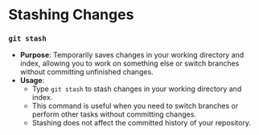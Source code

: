 # Stashing Changes

### `git stash`

-   **Purpose**: Temporarily saves changes in your working directory and index, allowing you to work on something else or switch branches without committing unfinished changes.
-   **Usage**:
    -   Type `git stash` to stash changes in your working directory and index.
    -   This command is useful when you need to switch branches or perform other tasks without committing changes.
    -   Stashing does not affect the committed history of your repository.

    